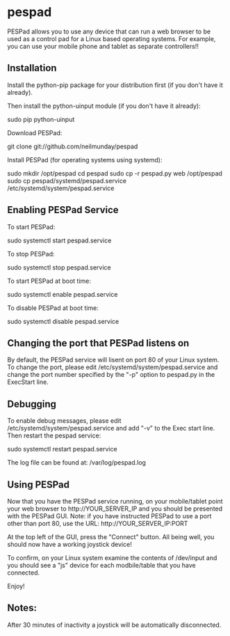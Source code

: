 pespad
======

PESPad allows you to use any device that can run a web browser to be used as a control pad for a Linux based operating systems. For example, you can use your mobile phone and tablet as separate controllers!!

Installation
------------

Install the python-pip package for your distribution first (if you don't have it already).

Then install the python-uinput module (if you don't have it already):

 sudo pip python-uinput

Download PESPad:

 git clone git://github.com/neilmunday/pespad

Install PESPad (for operating systems using systemd):

 sudo mkdir /opt/pespad
 cd pespad
 sudo cp -r pespad.py web /opt/pespad
 sudo cp pespad/systemd/pespad.service /etc/systemd/system/pespad.service

Enabling PESPad Service
-----------------------

To start PESPad:

 sudo systemctl start pespad.service

To stop PESPad:

 sudo systemctl stop pespad.service

To start PESPad at boot time:

 sudo systemctl enable pespad.service

To disable PESPad at boot time:

 sudo systemctl disable pespad.service

Changing the port that PESPad listens on
----------------------------------------

By default, the PESPad service will lisent on port 80 of your Linux system. To change the port, please edit /etc/systemd/system/pespad.service and change the port number specified by the "-p" option to pespad.py in the ExecStart line.

Debugging
---------

To enable debug messages, please edit /etc/systemd/system/pespad.service and add "-v" to the Exec start line. Then restart the pespad service:

 sudo systemctl restart pespad.service

The log file can be found at: /var/log/pespad.log

Using PESPad
------------

Now that you have the PESPad service running, on your mobile/tablet point your web browser to http://YOUR_SERVER_IP and you should be presented with the PESPad GUI. Note: if you have instructed PESPad to use a port other than port 80, use the URL: http://YOUR_SERVER_IP:PORT

At the top left of the GUI, press the "Connect" button. All being well, you should now have a working joystick device!

To confirm, on your Linux system examine the contents of /dev/input and you should see a "js" device for each modbile/table that you have connected.

Enjoy!

Notes:
-----

After 30 minutes of inactivity a joystick will be automatically disconnected.

